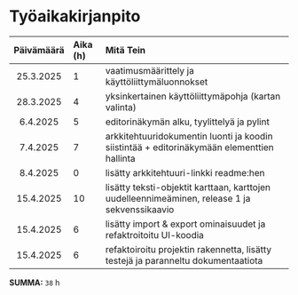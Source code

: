 # Työaikakirjanpito

| Päivämäärä | Aika (h) | Mitä Tein  |
| :---------:|:---------| :--------- |
| 25.3.2025 | 1 | vaatimusmäärittely ja käyttöliittymäluonnokset |
| 28.3.2025 | 4 | yksinkertainen käyttöliittymäpohja (kartan valinta) |
| 6.4.2025 | 5 | editorinäkymän alku, tyylittelyä ja pylint |
| 7.4.2025 | 7 | arkkitehtuuridokumentin luonti ja koodin siistintää + editorinäkymään elementtien hallinta |
| 8.4.2025 | 0 | lisätty arkkitehtuuri-linkki readme:hen |
| 15.4.2025 | 10 | lisätty teksti-objektit karttaan, karttojen uudelleennimeäminen, release 1 ja sekvenssikaavio |
| 15.4.2025 | 6 | lisätty import & export ominaisuudet ja refaktroitoitu UI-koodia |
| 15.4.2025 | 6 | refaktoiroitu projektin rakennetta, lisätty testejä ja paranneltu dokumentaatiota |


**SUMMA:** `38` h
